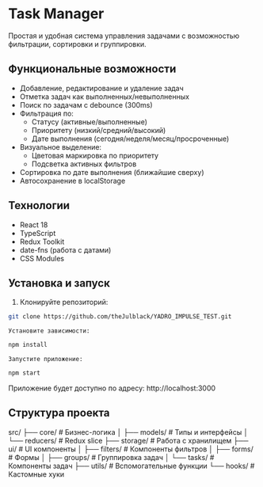 # Task Manager

Простая и удобная система управления задачами с возможностью фильтрации, сортировки и группировки.

## Функциональные возможности

- Добавление, редактирование и удаление задач
- Отметка задач как выполненных/невыполненных
- Поиск по задачам с debounce (300ms)
- Фильтрация по:
  - Статусу (активные/выполненные)
  - Приоритету (низкий/средний/высокий)
  - Дате выполнения (сегодня/неделя/месяц/просроченные)
- Визуальное выделение:
  - Цветовая маркировка по приоритету
  - Подсветка активных фильтров
- Сортировка по дате выполнения (ближайшие сверху)
- Автосохранение в localStorage

## Технологии

- React 18
- TypeScript
- Redux Toolkit
- date-fns (работа с датами)
- CSS Modules

## Установка и запуск

1. Клонируйте репозиторий:
```bash
git clone https://github.com/theJulblack/YADRO_IMPULSE_TEST.git
```
    Установите зависимости:

```bash
npm install
```
    Запустите приложение:

```bash
npm start
```
Приложение будет доступно по адресу: http://localhost:3000


## Структура проекта

src/
├── core/                # Бизнес-логика
│   ├── models/          # Типы и интерфейсы
│   └── reducers/        # Redux slice
├── storage/             # Работа с хранилищем
├── ui/                  # UI компоненты
│   ├── filters/         # Компоненты фильтров
│   ├── forms/           # Формы
│   ├── groups/          # Группировка задач
│   └── tasks/           # Компоненты задач
├── utils/               # Вспомогательные функции
└── hooks/               # Кастомные хуки
